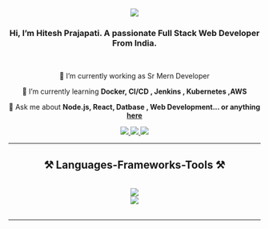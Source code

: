 
<h1 align="center">
    <img src="https://readme-typing-svg.herokuapp.com/?font=Righteous&size=35&center=true&vCenter=true&width=500&height=70&duration=4000&lines=Hi+There!+👋;+I'm+Hitesh Prajapati!;" />
</h1>

<h3 align="center">Hi, I’m Hitesh Prajapati. A passionate Full Stack Web Developer From India.</h3>

<br/>

<div align="center">
 
 🔭 I’m currently working as Sr Mern Developer
 
 🌱 I’m currently learning **Docker, CI/CD , Jenkins , Kubernetes ,AWS**

💬 Ask me about **Node.js, React, Datbase , Web Development... or anything [here](mailto:hiteshprajapati185@gmail.com)**


 </div>
 
<div align="center"> 
  <a href="mailto:hiteshprajapati185@gmail.com" target="_blank">
    <img src="https://img.shields.io/badge/Gmail-333333?style=for-the-badge&logo=gmail&logoColor=red" />
  </a>
  <a href="https://www.linkedin.com/in/hitesh--prajapati/" target="_blank">
    <img src="https://img.shields.io/badge/LinkedIn-0077B5?style=for-the-badge&logo=linkedin&logoColor=white" target="_blank" />
  </a>
  <a href="https://hitesh-prajapati.vercel.app/" target="_blank">
     <img src="https://img.shields.io/badge/Portfolio-FF5722?style=for-the-badge&logo=todoist&logoColor=white" target="_blank" /> 
  </a>
</div>

 <hr/>
 
<h2 align="center">⚒️ Languages-Frameworks-Tools ⚒️</h2>
<br/>
<div align="center">
    <img src="https://skillicons.dev/icons?i=javascript,typescript,html,css,react,next,tailwind,mui,bootstrap,vscode,github,figma" /><br />
    <img src="https://skillicons.dev/icons?i=nodejs,express,nest,firebase,mongodb,mysql,postgres,nginx"  /><br>
</div>

<br/>
<hr/>
